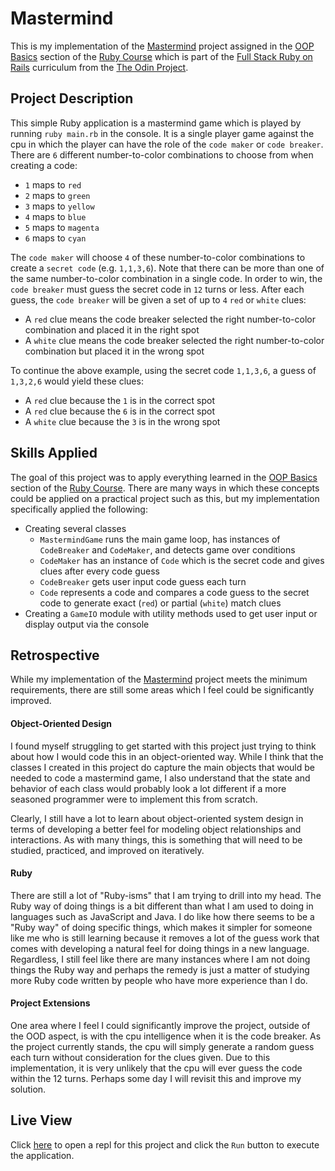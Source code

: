 # Mastermind

This is my implementation of the [Mastermind](https://www.theodinproject.com/lessons/ruby-mastermind) project assigned in the [OOP Basics](https://www.theodinproject.com/paths/full-stack-ruby-on-rails/courses/ruby#object-oriented-programming-basics) section of the [Ruby Course](https://www.theodinproject.com/paths/full-stack-ruby-on-rails/courses/ruby) which is part of the [Full Stack Ruby on Rails](https://www.theodinproject.com/paths/full-stack-ruby-on-rails) curriculum from the [The Odin Project](https://www.theodinproject.com).

## Project Description

This simple Ruby application is a mastermind game which is played by running `ruby main.rb` in the console. It is a single player game against the cpu in which the player can have the role of the `code maker` or `code breaker`. There are `6` different number-to-color combinations to choose from when creating a code:
* `1` maps to `red`
* `2` maps to `green`
* `3` maps to `yellow`
* `4` maps to `blue`
* `5` maps to `magenta`
* `6` maps to `cyan`

The `code maker` will choose `4` of these number-to-color combinations to create a `secret code` (e.g. `1,1,3,6`). Note that there can be more than one of the same number-to-color combination in a single code. In order to win, the `code breaker` must guess the secret code in `12` turns or less. After each guess, the `code breaker` will be given a set of up to `4` `red` or `white` clues:
* A `red` clue means the code breaker selected the right number-to-color combination and placed it in the right spot
* A `white` clue means the code breaker selected the right number-to-color combination but placed it in the wrong spot

To continue the above example, using the secret code `1,1,3,6`, a guess of `1,3,2,6` would yield these clues:
* A `red` clue because the `1` is in the correct spot
* A `red` clue because the `6` is in the correct spot
* A `white` clue because the `3` is in the wrong spot

## Skills Applied

The goal of this project was to apply everything learned in the [OOP Basics](https://www.theodinproject.com/paths/full-stack-ruby-on-rails/courses/ruby#object-oriented-programming-basics) section of the [Ruby Course](https://www.theodinproject.com/paths/full-stack-ruby-on-rails/courses/ruby). There are many ways in which these concepts could be applied on a practical project such as this, but my implementation specifically applied the following:
* Creating several classes
    * `MastermindGame` runs the main game loop, has instances of `CodeBreaker` and `CodeMaker`, and detects game over conditions
    * `CodeMaker` has an instance of `Code` which is the secret code and gives clues after every code guess
    * `CodeBreaker` gets user input code guess each turn
    * `Code` represents a code and compares a code guess to the secret code to generate exact (`red`) or partial (`white`) match clues
* Creating a `GameIO` module with utility methods used to get user input or display output via the console

## Retrospective

While my implementation of the [Mastermind](https://www.theodinproject.com/lessons/ruby-mastermind) project meets the minimum requirements, there are still some areas which I feel could be significantly improved.

#### Object-Oriented Design

I found myself struggling to get started with this project just trying to think about how I would code this in an object-oriented way. While I think that the classes I created in this project do capture the main objects that would be needed to code a mastermind game, I also understand that the state and behavior of each class would probably look a lot different if a more seasoned programmer were to implement this from scratch.

Clearly, I still have a lot to learn about object-oriented system design in terms of developing a better feel for modeling object relationships and interactions. As with many things, this is something that will need to be studied, practiced, and improved on iteratively.

#### Ruby

There are still a lot of "Ruby-isms" that I am trying to drill into my head. The Ruby way of doing things is a bit different than what I am used to doing in languages such as JavaScript and Java. I do like how there seems to be a "Ruby way" of doing specific things, which makes it simpler for someone like me who is still learning because it removes a lot of the guess work that comes with developing a natural feel for doing things in a new language. Regardless, I still feel like there are many instances where I am not doing things the Ruby way and perhaps the remedy is just a matter of studying more Ruby code written by people who have more experience than I do.

#### Project Extensions

One area where I feel I could significantly improve the project, outside of the OOD aspect, is with the cpu intelligence when it is the code breaker. As the project currently stands, the cpu will simply generate a random guess each turn without consideration for the clues given. Due to this implementation, it is very unlikely that the cpu will ever guess the code within the 12 turns. Perhaps some day I will revisit this and improve my solution.

## Live View

Click [here](https://replit.com/@robertonares/ruby-mastermind) to open a repl for this project and click the `Run` button to execute the application.